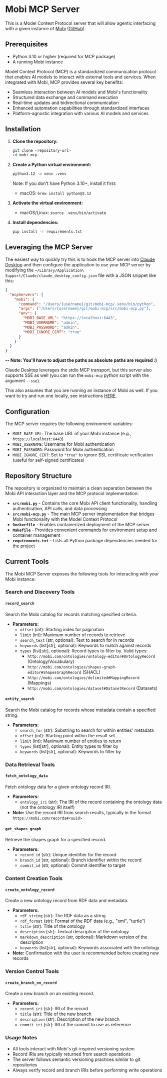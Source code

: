 # Mobi MCP Server
This is a Model Context Protocol server that will allow agentic interfacing with a given instance of 
[Mobi](https://mobi.solutions/) ([GitHub](https://github.com/inovexcorp/mobi)).

## Prerequisites
- Python 3.10 or higher (required for MCP package)
- A running Mobi instance

Model Context Protocol (MCP) is a standardized communication protocol that enables AI models to interact with external
tools and services. When integrated with Mobi, MCP provides several key benefits:

- Seamless interaction between AI models and Mobi's functionality
- Structured data exchange and command execution
- Real-time updates and bidirectional communication
- Enhanced automation capabilities through standardized interfaces
- Platform-agnostic integration with various AI models and services

## Installation

1. **Clone the repository:**
   ```bash
   git clone <repository-url>
   cd mobi-mcp
   ```

2. **Create a Python virtual environment:**
   ```bash
   python3.12 -m venv .venv
   ```
   
   Note: If you don't have Python 3.10+, install it first:
   - macOS: `brew install python@3.12`

3. **Activate the virtual environment:**
   - macOS/Linux: `source .venv/bin/activate`

4. **Install dependencies:**
   ```bash
   pip install -r requirements.txt
   ```

## Leveraging the MCP Server
The easiest way to quickly try this is to hook the MCP server into [Claude Desktop](https://claude.ai/download) and then
configure the application to use your MCP server by modifying the 
`~/Library/Application\ Support/Claude/claude_desktop_config.json` file with a JSON snippet like this:

```json
{
  "mcpServers": {
    "mobi": {
      "command": "/Users/{username}/git/mobi-mcp/.venv/bin/python",
      "args": ["/Users/{username}/git/mobi-mcp/src/mobi-mcp.py"],
      "env": {
        "MOBI_BASE_URL": "https://localhost:8443",
        "MOBI_USERNAME": "admin",
        "MOBI_PASSWORD": "admin",
        "MOBI_IGNORE_CERT": "true"
      }
    }
  }
}
```
**-- Note: You'll have to adjust the paths as absolute paths are required :)**

Claude Desktop leverages the stdio MCP transport, but this server also supports SSE as well (you can run the `mobi-mcp`
python script with the argument `--sse`).

This also assumes that you are running an instance of Mobi as well. If you want to try and run one locally,
see instructions [HERE](https://inovexcorp.github.io/mobi-docs/latest/index.html#installing_the_docker_image).

## Configuration

The MCP server requires the following environment variables:

- `MOBI_BASE_URL`: The base URL of your Mobi instance (e.g., `https://localhost:8443`)
- `MOBI_USERNAME`: Username for Mobi authentication
- `MOBI_PASSWORD`: Password for Mobi authentication
- `MOBI_IGNORE_CERT`: Set to `"true"` to ignore SSL certificate verification (useful for self-signed certificates)

## Repository Structure
The repository is organized to maintain a clean separation between the Mobi API interaction layer and the MCP protocol
implementation:

- **`src/mobi.py`** - Contains the core Mobi API client functionality, handling authentication, API calls, and data processing
- **`src/mobi-mcp.py`** - The main MCP server implementation that bridges Mobi functionality with the Model Context Protocol
- **`Dockerfile`** - Enables containerized deployment of the MCP server
- **`Makefile`** - Provides convenient commands for environment setup and container management
- **`requirements.txt`** - Lists all Python package dependencies needed for the project



## Current Tools
The Mobi MCP Server exposes the following tools for interacting with your Mobi instance:

### Search and Discovery Tools

#### `record_search`
Search the Mobi catalog for records matching specified criteria.
- **Parameters:**
  - `offset` (int): Starting index for pagination
  - `limit` (int): Maximum number of records to retrieve
  - `search_text` (str, optional): Text to search for in records
  - `keywords` (list[str], optional): Keywords to match against records
  - `types` (list[str], optional): Record types to filter by. Valid types:
    - `http://mobi.com/ontologies/ontology-editor#OntologyRecord` (Ontology/Vocabulary)
    - `http://mobi.com/ontologies/shapes-graph-editor#ShapesGraphRecord` (SHACL)
    - `http://mobi.com/ontologies/delimited#MappingRecord` (Mappings)
    - `http://mobi.com/ontologies/dataset#DatasetRecord` (Datasets)

#### `entity_search`
Search the Mobi catalog for records whose metadata contain a specified string.
- **Parameters:**
  - `search_for` (str): Substring to search for within entities' metadata
  - `offset` (int): Starting point within the result set
  - `limit` (int): Maximum number of entities to return
  - `types` (list[str], optional): Entity types to filter by
  - `keywords` (list[str], optional): Keywords to filter by

### Data Retrieval Tools

#### `fetch_ontology_data`
Fetch ontology data for a given ontology record IRI.
- **Parameters:**
  - `ontology_iri` (str): The IRI of the record containing the ontology data (not the ontology IRI itself)
- **Note:** Use the record IRI from search results, typically in the format `https://mobi.com/records#<uuid>`

#### `get_shapes_graph`
Retrieve the shapes graph for a specified record.
- **Parameters:**
  - `record_id` (str): Unique identifier for the record
  - `branch_id` (str, optional): Branch identifier within the record
  - `commit_id` (str, optional): Commit identifier to target

### Content Creation Tools

#### `create_ontology_record`
Create a new ontology record from RDF data and metadata.
- **Parameters:**
  - `rdf_string` (str): The RDF data as a string
  - `rdf_format` (str): Format of the RDF data (e.g., "xml", "turtle")
  - `title` (str): Title of the ontology
  - `description` (str): Textual description of the ontology
  - `markdown_description` (str, optional): Markdown version of the description
  - `keywords` (list[str], optional): Keywords associated with the ontology
- **Note:** Confirmation with the user is recommended before creating new records

### Version Control Tools

#### `create_branch_on_record`
Create a new branch on an existing record.
- **Parameters:**
  - `record_iri` (str): IRI of the record
  - `title` (str): Title of the new branch
  - `description` (str): Description of the new branch
  - `commit_iri` (str): IRI of the commit to use as reference

### Usage Notes
- All tools interact with Mobi's git-inspired versioning system
- Record IRIs are typically returned from search operations
- The server follows semantic versioning practices similar to git repositories
- Always verify record and branch IRIs before performing write operations
